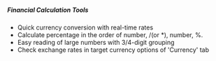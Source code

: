 ##### Financial Calculation Tools

- Quick currency conversion with real-time rates
- Calculate percentage in the order of number, /(or \*), number, %.
- Easy reading of large numbers with 3/4-digit grouping
- Check exchange rates in target currency options of 'Currency' tab